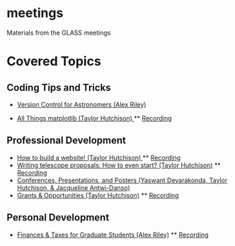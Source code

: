 # meetings
Materials from the GLASS meetings

# Covered Topics 

## Coding Tips and Tricks 
* [Version Control for Astronomers (Alex Riley) ](https://docs.google.com/presentation/d/1iqvaK9kI23hHYTq0bxfW-QCH5kSfdnsONh-ajzXpVxY/edit#slide=id.p)

* [All Things matplotlib (Taylor Hutchison) ](https://docs.google.com/presentation/d/1YI7kF-2vuh09HagZa8rA1W0697u7nu-AVU_eLAc65Ho/edit?usp=sharing)
** [Recording](https://drive.google.com/file/d/1_ojjgXrLktGs3LwCuobRmTETmKVQ81Wr/view?usp=sharing)

## Professional Development 
* [How to build a website! (Taylor Hutchison) ](https://docs.google.com/presentation/d/1oW5pfHuXoorJ-mtt05oOtVJSIgtbetPp3cXMvJMfgOw/edit#slide=id.g626ad5c045_1_6) ** [Recording](https://drive.google.com/file/d/1pYEujK0JY1vPTTySlzeywkjjkzv8Ed9f/view?usp=sharing)
* [Writing telescope proposals: How to even start? (Taylor Hutchison)](https://docs.google.com/presentation/d/1HeC2tvhsVUvDIBwhNeGdEEkL0eIr_w5R3WLGm1Uh3C4/edit?usp=sharing) ** [Recording](https://drive.google.com/file/d/1ib-xsyPeOFJB36lSe4r0plVP7DcdsVZ-/view?usp=drivesdk)
* [Conferences, Presentations, and Posters (Yaswant Devarakonda, Taylor Hutchison, & Jacqueline Antwi-Danso) ](https://docs.google.com/presentation/d/1RF7jCzn4UuWsIHCONegSV5LibrfA8tNTiQ1soIArgDU/edit?usp=sharing)
* [Grants & Opportunities (Taylor Hutchison)](https://docs.google.com/presentation/d/1MdgYDb7S4N1eyWXdcfiDYdv4K9pCiC8vE2o6-1jUqes/edit?usp=sharing) ** [Recording](https://drive.google.com/file/d/1ZxcUjxbygmkMkcuOLWBLKTJymLWYZW8R/view?usp=sharing)

## Personal Development
* [Finances & Taxes for Graduate Students (Alex Riley)](https://docs.google.com/presentation/d/1R_TnKsbdiROC4Hi6XIZ2pKh-jMBZeE3QiZpgeTA5ZSg/edit#slide=id.g626ad5c045_1_6)
** [Recording](https://drive.google.com/file/d/1LIEXr27QS0Kx1h5sf0CBu9oAntZK-PGq/view?usp=sharing)




